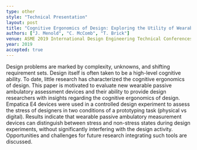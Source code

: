 ```yaml
---
type: other
style: "Technical Presentation"
layout: post
title: "Cognitive Ergonomics of Design: Exploring the Utility of Wearable Devices to Assess Designers' Cognitive State"
authors: ["J. Menold", "C. McComb", "T. Brick"]
venue: ASME 2019 International Design Engineering Technical Conferences and Computers and Information in Engineering Conference
year: 2019
accepted: true
---
```

Design problems are marked by complexity, unknowns, and shifting requirement sets. Design itself is often taken to be a high-level cognitive ability. To date, little research has characterized the cognitive ergonomics of design. This paper is motivated to evaluate new wearable passive ambulatory assessment devices and their ability to provide design researchers with insights regarding the cognitive ergonomics of design. Empatica E4 devices were used in a controlled design experiment to assess the stress of designers in two conditions of a prototyping task (physical vs digital). Results indicate that wearable passive ambulatory measurement devices can distinguish between stress and non-stress states during design experiments, without significantly interfering with the design activity. Opportunities and challenges for future research integrating such tools are discussed.

